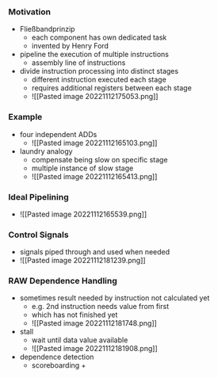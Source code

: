 ### Motivation
+ Fließbandprinzip
	+ each component has own dedicated task
	+ invented by Henry Ford
+ pipeline the execution of multiple instructions
	+ assembly line of instructions
+ divide instruction processing into distinct stages
	+ different instruction executed each stage
	+ requires additional registers between each stage
	+ ![[Pasted image 20221112175053.png]]

### Example
+ four independent ADDs
	+ ![[Pasted image 20221112165103.png]]
+ laundry analogy
	+ compensate being slow on specific stage
	+ multiple instance of slow stage
	+ ![[Pasted image 20221112165413.png]]

### Ideal Pipelining
+ ![[Pasted image 20221112165539.png]]

### Control Signals
+ signals piped through and used when needed
+ ![[Pasted image 20221112181239.png]]

### RAW Dependence Handling
+ sometimes result needed by instruction not calculated yet
	+ e.g. 2nd instruction needs value from first
	+ which has not finished yet
	+ ![[Pasted image 20221112181748.png]]
+ stall
	+ wait until data value available
	+ ![[Pasted image 20221112181908.png]]
+ dependence detection
	+ scoreboarding
		+ 